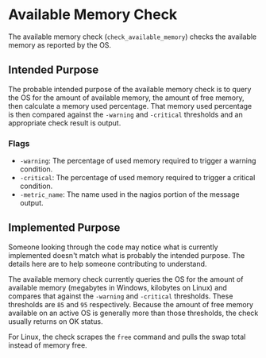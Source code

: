 # Available Memory Check
The available memory check (`check_available_memory`) checks the available memory as reported by the OS.

## Intended Purpose
The probable intended purpose of the available memory check is to query the OS for the amount of available memory, the amount of free memory, then calculate a memory used percentage. That memory used percentage is then compared against the `-warning` and `-critical` thresholds and an appropriate check result is output.

### Flags
* `-warning`: The percentage of used memory required to trigger a warning condition.
* `-critical`: The percentage of used memory required to trigger a critical condition.
* `-metric_name`: The name used in the nagios portion of the message output.

## Implemented Purpose
Someone looking through the code may notice what is currently implemented doesn't match what is probably the intended purpose. The details here are to help someone contributing to understand.

The available memory check currently queries the OS for the amount of available memory (megabytes in Windows, kilobytes on Linux) and compares that against the `-warning` and `-critical` thresholds. These thresholds are `85` and `95` respectively. Because the amount of free memory available on an active OS is generally more than those thresholds, the check usually returns on OK status.

For Linux, the check scrapes the `free` command and pulls the swap total instead of memory free.